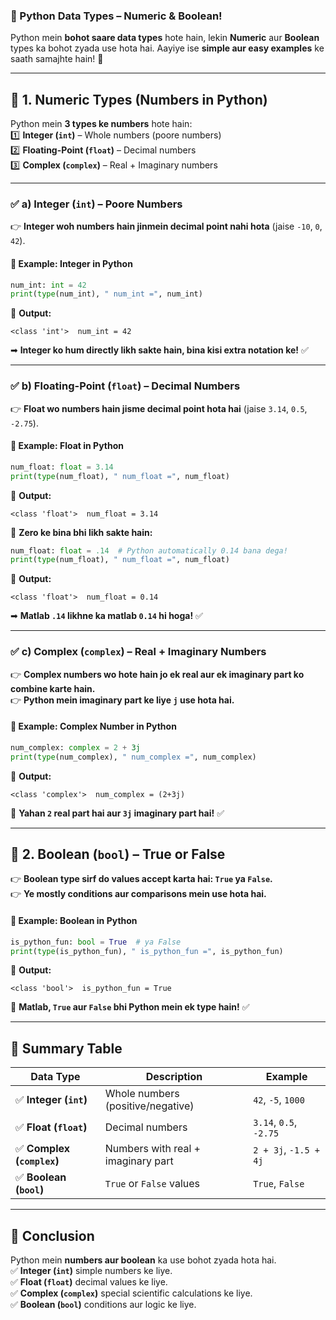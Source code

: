 ### **🐍 Python Data Types – Numeric & Boolean!**  

Python mein **bohot saare data types** hote hain, lekin **Numeric** aur **Boolean** types ka bohot zyada use hota hai. Aayiye ise **simple aur easy examples** ke saath samajhte hain! 🚀  

---

## **🔹 1. Numeric Types (Numbers in Python)**
Python mein **3 types ke numbers** hote hain:  
1️⃣ **Integer (`int`)** – Whole numbers (poore numbers)  
2️⃣ **Floating-Point (`float`)** – Decimal numbers  
3️⃣ **Complex (`complex`)** – Real + Imaginary numbers  

---

### **✅ a) Integer (`int`) – Poore Numbers**
👉 **Integer woh numbers hain jinmein decimal point nahi hota** (jaise `-10`, `0`, `42`).  

#### **📌 Example: Integer in Python**
```python
num_int: int = 42
print(type(num_int), " num_int =", num_int)
```
🔹 **Output:**  
```
<class 'int'>  num_int = 42
```
➡ **Integer ko hum directly likh sakte hain, bina kisi extra notation ke!** ✅  

---

### **✅ b) Floating-Point (`float`) – Decimal Numbers**
👉 **Float wo numbers hain jisme decimal point hota hai** (jaise `3.14`, `0.5`, `-2.75`).  

#### **📌 Example: Float in Python**
```python
num_float: float = 3.14
print(type(num_float), " num_float =", num_float)
```
🔹 **Output:**  
```
<class 'float'>  num_float = 3.14
```

🔹 **Zero ke bina bhi likh sakte hain:**  
```python
num_float: float = .14  # Python automatically 0.14 bana dega!
print(type(num_float), " num_float =", num_float)
```
📌 **Output:**  
```
<class 'float'>  num_float = 0.14
```
➡ **Matlab `.14` likhne ka matlab `0.14` hi hoga!** ✅  

---

### **✅ c) Complex (`complex`) – Real + Imaginary Numbers**
👉 **Complex numbers wo hote hain jo ek real aur ek imaginary part ko combine karte hain.**  
👉 **Python mein imaginary part ke liye `j` use hota hai.**  

#### **📌 Example: Complex Number in Python**
```python
num_complex: complex = 2 + 3j
print(type(num_complex), " num_complex =", num_complex)
```
🔹 **Output:**  
```
<class 'complex'>  num_complex = (2+3j)
```
📌 **Yahan `2` real part hai aur `3j` imaginary part hai!** ✅  

---

## **🔹 2. Boolean (`bool`) – True or False**
👉 **Boolean type sirf do values accept karta hai: `True` ya `False`.**  
👉 **Ye mostly conditions aur comparisons mein use hota hai.**  

#### **📌 Example: Boolean in Python**
```python
is_python_fun: bool = True  # ya False
print(type(is_python_fun), " is_python_fun =", is_python_fun)
```
🔹 **Output:**  
```
<class 'bool'>  is_python_fun = True
```
📌 **Matlab, `True` aur `False` bhi Python mein ek type hain!** ✅  

---

## **🚀 Summary Table**
| **Data Type** | **Description** | **Example** |
|--------------|----------------|------------|
| ✅ **Integer (`int`)** | Whole numbers (positive/negative) | `42`, `-5`, `1000` |
| ✅ **Float (`float`)** | Decimal numbers | `3.14`, `0.5`, `-2.75` |
| ✅ **Complex (`complex`)** | Numbers with real + imaginary part | `2 + 3j`, `-1.5 + 4j` |
| ✅ **Boolean (`bool`)** | `True` or `False` values | `True`, `False` |

---

## **🎯 Conclusion**
Python mein **numbers aur boolean** ka use bohot zyada hota hai.  
✅ **Integer (`int`)** simple numbers ke liye.  
✅ **Float (`float`)** decimal values ke liye.  
✅ **Complex (`complex`)** special scientific calculations ke liye.  
✅ **Boolean (`bool`)** conditions aur logic ke liye.  


